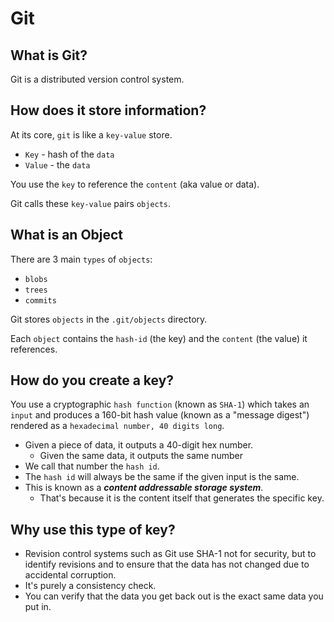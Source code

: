 # Git

## What is Git?

Git is a distributed version control system.

## How does it store information?

At its core, `git` is like a `key-value` store.

- `Key` - hash of the `data`
- `Value` - the `data`

You use the `key` to reference the `content` (aka value or data).

Git calls these `key-value` pairs `objects`.

## What is an Object

There are 3 main `types` of `objects`:

- `blobs`
- `trees`
- `commits`

Git stores `objects` in the `.git/objects` directory.

Each `object` contains the `hash-id` (the key) and the `content` (the value) it references.

## How do you create a key?

You use a cryptographic `hash function` (known as `SHA-1`) which takes an `input` and produces a 160-bit hash value (known as a "message digest") rendered as a `hexadecimal number, 40 digits long`.

- Given a piece of data, it outputs a 40-digit hex number.
  - Given the same data, it outputs the same number
- We call that number the `hash id`.
- The `hash id` will always be the same if the given input is the same.
- This is known as a **_content addressable storage system_**.
  - That's because it is the content itself that generates the specific key.

## Why use this type of key?

- Revision control systems such as Git use SHA-1 not for security, but to identify revisions and to ensure that the data has not changed due to accidental corruption.
- It's purely a consistency check.
- You can verify that the data you get back out is the exact same data you put in.
